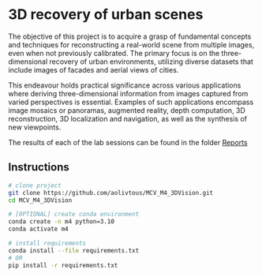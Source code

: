 # 3D recovery of urban scenes

The objective of this project is to acquire a grasp of fundamental concepts and techniques for reconstructing a real-world scene from multiple images, even when not previously calibrated. The primary focus is on the three-dimensional recovery of urban environments, utilizing diverse datasets that include images of facades and aerial views of cities.

This endeavour holds practical significance across various applications where deriving three-dimensional information from images captured from varied perspectives is essential. Examples of such applications encompass image mosaics or panoramas, augmented reality, depth computation, 3D reconstruction, 3D localization and navigation, as well as the synthesis of new viewpoints.

The results of each of the lab sessions can be found in the folder [Reports](https://github.com/aolivtous/MCV_M4_3DVision/tree/main/Reports)

## Instructions
```bash
# clone project
git clone https://github.com/aolivtous/MCV_M4_3DVision.git
cd MCV_M4_3DVision

# [OPTIONAL] create conda environment
conda create -n m4 python=3.10
conda activate m4

# install requirements
conda install --file requirements.txt
# OR
pip install -r requirements.txt
```
